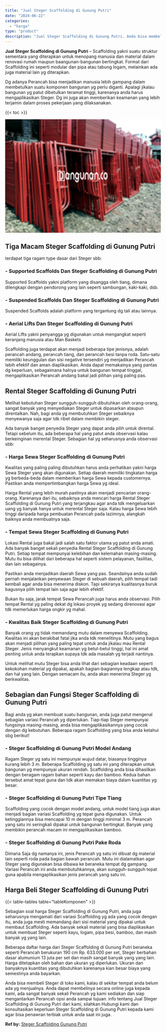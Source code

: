 ```yaml
---
title: "Jual Steger Scaffolding di Gunung Putri"
date: "2024-06-22"
categories: 
  - "harga"
type: "product"
description: "Jual Steger Scaffolding di Gunung Putri. Anda bisa membeli Steger di toko kami, kalau di sekitar tempat anda belum ada yg menjualnya. Anda dapat membelinya s..."
---
```


**Jual Steger Scaffolding di Gunung Putri** – Scaffolding yakni suatu struktur sementara yang diterapkan untuk menopang manusia dan material dalam renovasi rumah maupun baangunan-bangunan bertingkat. Format dari Scaffolding ini seperti modular dan pipa atau tabung logam, melainkan ada juga material lain yg diterapkan.

Dg adanya Perancah bisa menjadikan manusia lebih gampang dalam membetulkan suatu komponen bangunan yg perlu diganti. Apalagi jikalau bangunan yg patut dibetulkan teramat tinggi, karenanya anda harus mengaplikasikan Steger. Dg ini juga akan memberikan keamanan yang lebih terjamin dalam proses pekerjaan yang dilaksanakan.

{{< toc >}}

![Jual Steger Scaffolding di Gunung Putri](/images/sewa-scaffolding-steger-08.png)

## Tiga Macam Steger Scaffolding di Gunung Putri

terdapat tiga ragam type dasar dari Steger sbb:

### \- Supported Scaffolds Dan Steger Scaffolding di Gunung Putri

Supported Scaffolds yakni platform yang disangga oleh tiang, dimana dilengkapi dengan pendorong yang lain seperti sambungan, kaki-kaki, dsb.

### \- Suspended Scaffolds Dan Steger Scaffolding di Gunung Putri

Suspended Scaffolds adalah platform yang tergantung dg tali atau lainnya.

### \- Aerial Lifts Dan Steger Scaffolding di Gunung Putri

Aerial Lifts yakni penyangga yg digunakan untuk mengangkat seperti keranjang manusia atau Man Baskets

Scaffolding juga terdapat akan menjadi beberapa tipe jenisnya, adalah perancah andang, perancah tiang, dan perancah besi tanpa roda. Satu-satu memiliki keunggulan dan sisi negative tersendiri yg menjadikan Perancah lebih efektif dan aman diaplikasikan. Anda dapat memakainya yang pantas dg keperluan, sebagaimana halnya untuk bangunan tempat tinggal, mengaplikasikan Perancah andang bakal jadi pilihan yang paling pas.

## Rental Steger Scaffolding di Gunung Putri

Melihat kebutuhan Steger sungguh-sungguh dibutuhkan oleh orang-orang, sangat banyak yang menyediakan Steger untuk dipasarkan ataupun direntalkan. Nah, bagi anda yg membutuhkan Steger sebaiknya menyewanya saja agar tdk ribet dalam membikin steger.

Ada banyak banget penyedia Steger yang dapat anda pilih untuk dirental. Tetapi sebelum itu, ada beberapa hal yang patut anda observasi kalau berkeinginan merental Steger. Sebagian hal yg seharusnya anda observasi sbb:

### \- Harga Sewa Steger Scaffolding di Gunung Putri

Kwalitas yang paling paling dibutuhkan harus anda perhatikan yakni harga Sewa Steger yang akan digunakan. Setiap daerah memiliki tingkatan harga yg berbeda-beda dalam memberikan harga Sewa kepada customernya. Pastikan anda mempertimbangkan harga Sewa yg ideal.

Harga Rental yang lebih murah pastinya akan menjadi pencarian orang-orang. Karenanya dari itu, sebaiknya anda mencari harga Rental Steger Scaffolding di Gunung Putri yang terjangkau agar anda tdk mengeluarkan uang yg banyak hanya untuk merental Steger saja. Kalau harga Sewa lebih tinggi daripada harga pembuatan Perancah pada lazimnya, alangkah baiknya anda membuatnya saja.

### \- Tempat Sewa Steger Scaffolding di Gunung Putri

Lokasi Rental juga bakal jadi salah satu faktor utama yg patut anda amati. Ada banyak banget sekali penyedia Rental Steger Scaffolding di Gunung Putri. Setiap tempat mempunyai kelebihan dan kelemahan masing-masing. Mutu itu bisa dilihat dari beberapa hal seperti sistem pelayanan, fasilitas, dan lain sebagainya.

Pastikan anda menjadikan daerah Sewa yang pas. Seandainya anda sudah pernah menjalankan penyewaan Steger di sebuah daerah, pilih tempat tadi kembali agar anda bisa menerima diskon. Tapi sekiranya kualitasnya buruk bagusnya pilih tempat lain saja agar lebih efektif.

Bukan itu saja, jarak tempat Sewa Perancah juga harus anda observasi. Pilih tempat Rental yg paling dekat dg lokasi proyek yg sedang direnovasi agar tdk memerlukan harga ongkir yg mahal.

### \- Kwalitas Baik Steger Scaffolding di Gunung Putri

Banyak orang yg tidak memandang mutu dalam menyewa Scaffolding. Kwalitas ini akan berakibat fatal jika anda tdk menelitinya. Mutu yang bagus akan menjadi pilihan yang paling tepat untuk anda jikalau mau Rental Steger. Jenis menyangkut keamanan yg betul-betul tinggi, hal ini amat penting untuk anda terapkan supaya tdk ada masalah yg terjadi nantinya.

Untuk melihat mutu Steger bisa anda lihat dari sebagian keadaan seperti kekokohan material yg dipakai, apakah bagian-bagiannya lengkap atau tdk, dan hal yang lain. Dengan semacam itu, anda akan menerima Steger yg berkwalitas.

## Sebagian dan Fungsi Steger Scaffolding di Gunung Putri

Bagi anda yg akan membuat suatu bangunan, anda juga patut mengenal sebagian variasi Perancah yg diperlukan. Tiap-tiap Steger mempunyai fungsinya masing-masing, anda bisa mengaplikasikannya yang cocok dengan dg kebutuhan. Beberapa ragam Scaffolding yang bisa anda ketahui sbg berikut!

### \- Steger Scaffolding di Gunung Putri Model Andang

Ragam Steger yg satu ini mempunyai wujud datar, biasanya tingginya kurang lebih 3 m. Beberapa Scaffolding yg satu ini yang diterapkan untuk bangunan yg mempunyai ukuran rendah. Scaffolding anda bisa dihasilkan dengan beragam ragam bahan seperti kayu dan bamboo. Kedua bahan tersebut amat tepat guna dan tdk akan memakan biaya dalam kuantitas yg besar.

### \- Steger Scaffolding di Gunung Putri Tipe Tiang

Scaffolding yang cocok dengan model andang, untuk model tiang juga akan menjadi bagian variasi Scaffolding yg tepat guna digunakan. Untuk ketinggiannya bisa mencapai 10 m dengan tinggi minimal 3 m. Perancah yang satu ini seringkali dipakai untuk bangunan bertingkat. Banyak yang membikin perancah macam ini mengaplikasikan bamboo.

### \- Steger Scaffolding di Gunung Putri Pake Roda

Dimana Saja dg namanya ini, jenis Perancah yg satu ini dibuat dg material lain seperti roda pada bagian bawah perancah. Mutu ini dialamatkan agar Steger yang digunakan bisa dibawa ke beraneka tempat dg gampang. Variasi Perancah ini anda membutuhkannya, akan sungguh-sungguh tepat guna apabila mengaplikasikan jenis perancah yang satu ini.

## Harga Beli Steger Scaffolding di Gunung Putri

{{< table-tables table="tableKomponen" >}}

Sebagian soal harga Steger Scaffolding di Gunung Putri, anda juga seharusnya mengamati dari variasi Scaffolding yg ada yang cocok dengan itu, anda juga mesti memandang dari sisi material yang dipakai untuk membaut Scaffolding. Ada banyak sekali material yang bisa diaplikasikan untuk membuat Steger seperti kayu, logam, pipa besi, bamboo, dan masih banyak yg yang lain.

Beberapa daftar harga dari Steger Scaffolding di Gunung Putri beraneka seperti Perancah berukuran 190 cm Rp. 633.000 per set, Steger berbahan dasar alumunium 13 juta per set dan masih sangat banyak yang yang lain. Harga ditetapkan oleh bahan dan ukuran yg diperlukan. Ukuran dan banyaknya kuantitas yang dibutuhkan karenanya kian besar biaya yang semestinya anda bayarkan.

Anda bisa membeli Steger di toko kami, kalau di sekitar tempat anda belum ada yg menjualnya. Anda dapat membelinya secara online juga kepada kami, ada sangat banyak sekali Perancah yg kami sediakan dan siap mengantarkan Perancah opsi anda sampai tujuan. info tentang Jual Steger Scaffolding di Gunung Putri dari kami, silahkan Hubungi kami dan konsultasikan keperluan Steger Scaffolding di Gunung Putri kepada kami agar bisa penawran terbiak untuk anda saat ini juga.

**Ref by:** [Steger Scaffolding Gunung Putri](https://id.wikipedia.org/wiki/Steger)
